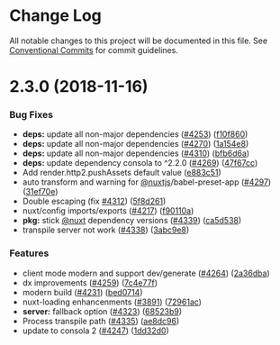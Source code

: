 # Change Log

All notable changes to this project will be documented in this file.
See [Conventional Commits](https://conventionalcommits.org) for commit guidelines.

# 2.3.0 (2018-11-16)


### Bug Fixes

* **deps:** update all non-major dependencies ([#4253](https://github.com/nuxt/nuxt.js/issues/4253)) ([f10f860](https://github.com/nuxt/nuxt.js/commit/f10f860))
* **deps:** update all non-major dependencies ([#4270](https://github.com/nuxt/nuxt.js/issues/4270)) ([1a154e8](https://github.com/nuxt/nuxt.js/commit/1a154e8))
* **deps:** update all non-major dependencies ([#4310](https://github.com/nuxt/nuxt.js/issues/4310)) ([bfb6d6a](https://github.com/nuxt/nuxt.js/commit/bfb6d6a))
* **deps:** update dependency consola to ^2.2.0 ([#4269](https://github.com/nuxt/nuxt.js/issues/4269)) ([47f67cc](https://github.com/nuxt/nuxt.js/commit/47f67cc))
* Add render.http2.pushAssets default value ([e883c51](https://github.com/nuxt/nuxt.js/commit/e883c51))
* auto transform and warning for [@nuxtjs](https://github.com/nuxtjs)/babel-preset-app ([#4297](https://github.com/nuxt/nuxt.js/issues/4297)) ([31ef70e](https://github.com/nuxt/nuxt.js/commit/31ef70e))
* Double escaping (fix [#4312](https://github.com/nuxt/nuxt.js/issues/4312)) ([5f8d261](https://github.com/nuxt/nuxt.js/commit/5f8d261))
* nuxt/config imports/exports ([#4217](https://github.com/nuxt/nuxt.js/issues/4217)) ([f90110a](https://github.com/nuxt/nuxt.js/commit/f90110a))
* **pkg:** stick [@nuxt](https://github.com/nuxt) dependency versions ([#4339](https://github.com/nuxt/nuxt.js/issues/4339)) ([ca5d538](https://github.com/nuxt/nuxt.js/commit/ca5d538))
* transpile server not work ([#4338](https://github.com/nuxt/nuxt.js/issues/4338)) ([3abc9e8](https://github.com/nuxt/nuxt.js/commit/3abc9e8))


### Features

* client mode modern and support dev/generate ([#4264](https://github.com/nuxt/nuxt.js/issues/4264)) ([2a36dba](https://github.com/nuxt/nuxt.js/commit/2a36dba))
* dx improvements ([#4259](https://github.com/nuxt/nuxt.js/issues/4259)) ([7c4e77f](https://github.com/nuxt/nuxt.js/commit/7c4e77f))
* modern build ([#4231](https://github.com/nuxt/nuxt.js/issues/4231)) ([bed0714](https://github.com/nuxt/nuxt.js/commit/bed0714))
* nuxt-loading enhancenments ([#3891](https://github.com/nuxt/nuxt.js/issues/3891)) ([72961ac](https://github.com/nuxt/nuxt.js/commit/72961ac))
* **server:** fallback option ([#4323](https://github.com/nuxt/nuxt.js/issues/4323)) ([68523b9](https://github.com/nuxt/nuxt.js/commit/68523b9))
* Process transpile path ([#4335](https://github.com/nuxt/nuxt.js/issues/4335)) ([ae8dc96](https://github.com/nuxt/nuxt.js/commit/ae8dc96))
* update to consola 2 ([#4247](https://github.com/nuxt/nuxt.js/issues/4247)) ([1dd32d0](https://github.com/nuxt/nuxt.js/commit/1dd32d0))

